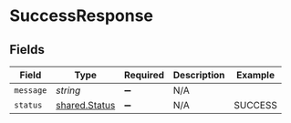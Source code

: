 # SuccessResponse


## Fields

| Field                                                 | Type                                                  | Required                                              | Description                                           | Example                                               |
| ----------------------------------------------------- | ----------------------------------------------------- | ----------------------------------------------------- | ----------------------------------------------------- | ----------------------------------------------------- |
| `message`                                             | *string*                                              | :heavy_minus_sign:                                    | N/A                                                   |                                                       |
| `status`                                              | [shared.Status](../../../sdk/models/shared/status.md) | :heavy_minus_sign:                                    | N/A                                                   | SUCCESS                                               |